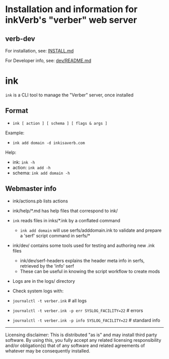 # Installation and information for inkVerb's "verber" web server
## verb-dev

For installation, see: [INSTALL.md](https://github.com/inkVerb/verb-dev/blob/master/INSTALL.md)

For Developer info, see: [dev/README.md](https://github.com/inkVerb/verb/blob/main/dev/README.md)

# ink
`ink` is a CLI tool to manage the "Verber" server, once installed

## Format

- `ink [ action ] [ schema ] [ flags & args ]`

Example:

- `ink add domain -d inkisaverb.com`

Help:

- ink: `ink -h`
- action: `ink add -h`
- schema: `ink add domain -h`

## Webmaster info
- ink/actions.pb lists actions
- ink/help/*.md has help files that correspond to ink/
- `ink` reads files in inks/*.ink by a conflated command
  - `ink add domain` will use serfs/adddomain.ink to validate and prepare a 'serf' script command in serfs/*
- ink/dev/ contains some tools used for testing and authoring new .ink files
  - ink/dev/serf-headers explains the header meta info in serfs, retrieved by the 'info' serf
  - These can be useful in knowing the script workflow to create mods
- Logs are in the logs/ directory
- Check system logs with:

- `journalctl -t verber.ink` # all logs
- `journalctl -t verber.ink -p err SYSLOG_FACILITY=22` # errors
- `journalctl -t verber.ink -p info SYSLOG_FACILITY=22` # standard info

___

Licensing disclaimer: This is distributed "as is" and may install third party software. By using this, you fully accept any related licensing responsibility and/or obligation(s) that of any software and related agreements of whatever may be consequently installed.